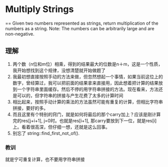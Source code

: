 # Multiply Strings
==
Given two numbers represented as strings, return multiplication of the numbers as a string.
Note: The numbers can be arbitrarily large and are non-negative.

## 理解
 1. 两个数（n位和m位）相乘，得到的结果最大的位数是n＋m，这是一个性质，我开始想找到这个规律，没想清楚就开始做题了
 2. 我最初想直接按照手动的方法来做，但忽然想起一个事情，如果当前这位上的数字，曾经算过，我可以把前面的结果拿来直接用，因此想着把计算的结果放到一个字符串里面缓存。然后不停的用字符串拼接的方法。现在看来，方法还是可以的，但字符串的拼接与产生花费了太多的计算时间
 3. 相比起来，按照手动计算的乘法的方法虽然可能有重复的计算，但相比字符串拼接，要好的多。
 4. 而且这里有个特别的窍门，就是如何将最后的那个carry加上？应该是刚计算完的res[j+i+1], j=0时。也就是res[i+1], 那carry要放到下一位，就是res[i]上。看着很高深，但仔细一想，还就是这么回事。
 5. 别忘了 string::find_first_not_of().

### 教训
就是宁可重复计算，也不要用字符串拼接